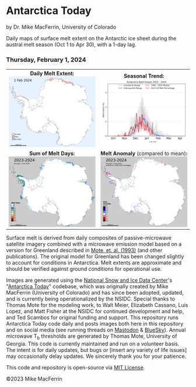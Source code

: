 # Antarctica Today

by Dr. Mike MacFerrin, University of Colorado

Daily maps of surface melt extent on the Antarctic ice sheet during the austral melt season (Oct 1 to Apr 30), with a 1-day lag.

### **<!--date_long_start-->Thursday, February 1, 2024<!--date_long_end-->**
<!--The "date_long_start" and "date_long_end" html-comment tags above are so the add_date_to_readme.py script can find and dynamically replace the date in this README.md every time the images are updated. Do not remove them unless the code no longer uses add_date_to_readme.py-->
<!--Same goes for the "contains_short_date_start" and "contains_short_date_end" comments below.-->
<!--Note: The "_start" tags and the "_end" tags should remain on the same line. The script searches line-by-line for both tags in a single text line.-->
<table>
  <tr>
    <td align='center' width='50%' padding='0px'><b>Daily Melt Extent:</b><br>
<!--contains_short_date_start--><img src="./images/R0_daily_2024.02.01.png" /><!--contains_short_date_end--></td>
    <td align='center' width='50%' padding='0px'><b>Seasonal Trend:</b><br>
    <!--contains_short_date_start--><img src="./images/R0_line_plot_2024.02.01.png" /><!--contains_short_date_end--></td>
  </tr>
  <tr>
    <td align='center' padding='0px'><b>Sum of Melt Days:</b><br>
    <!--contains_short_date_start--><img src="./images/R0_sum_2024.02.01.png" /><!--contains_short_date_end--></td>
    <td align='center' padding='0px'><b>Melt Anomaly</b> (compared to mean)<b>:</b><br>
    <!--contains_short_date_start--><img src="./images/R0_anomaly_2024.02.01.png" /><!--contains_short_date_end--></td>
  </tr>
</table>

Surface melt is derived from daily composites of passive-microwave satellite imagery combined with a microwave emission model based on a version for Greenland described in [Mote, et. al. (1993)](doi.org/10.3189/S0260305500012891) (and other publications). The original model for Greenland has been changed slightly to account for conditions in Antarctica. Melt extents are approximate and should be verified against ground conditions for operational use.

Images are generated using the [National Snow and Ice Data Center](https://nsidc.org/home)'s "[Antarctica Today](https://github.com/nsidc/Antarctica_Today)" codebase, which was originally created by Mike MacFerrin (University of Colorado) and has since been adopted, updated, and is currently being operationalized by the NSIDC. Special thanks to Thomas Mote for the modeling work, to Walt Meier, Elizabeth Cassano, Luis Lopez, and Matt Fisher at the NSIDC for continued development and help, and Ted Scambos for original funding and support. This repository runs Antarctica Today code daily and posts images both here in this repository and on social media (see running threads on [Mastodon](https://spore.social/@icesheetmike/111600065279948308) & [BlueSky](https://bsky.app/profile/icesheetmike.bsky.social/post/3kgry325kmf2r)). Annual microwave T<sub>b</sub> thresholds are generated by Thomas Mote, University of Georgia. This code is currently maintained and run on a volunteer basis. The intent is for daily updates, but bugs or [insert any variety of life issues] may occasionally delay updates. We sincerely thank you for your patience.

This code and repository is open-source via [MIT License](https://github.com/mmacferrin/antarctica_today_social/blob/main/LICENSE).

©2023 Mike MacFerrin
